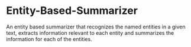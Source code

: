 # Entity-Based-Summarizer
An entity based summarizer that recognizes the named entities in a given text, extracts information relevant to each entity and summarizes the information for each of the entities.
